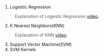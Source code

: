 1. Logestic Regression 
> Explanation of Logestic Regression [video](https://www.youtube.com/watch?v=7qJ7GksOXoA).

2. K Nearest Neighbors(KNN)
> Explanation of KNN [video](https://www.youtube.com/watch?v=MDniRwXizWo).

3. Support Vector Machine(SVM)
4. SVM Kernels
